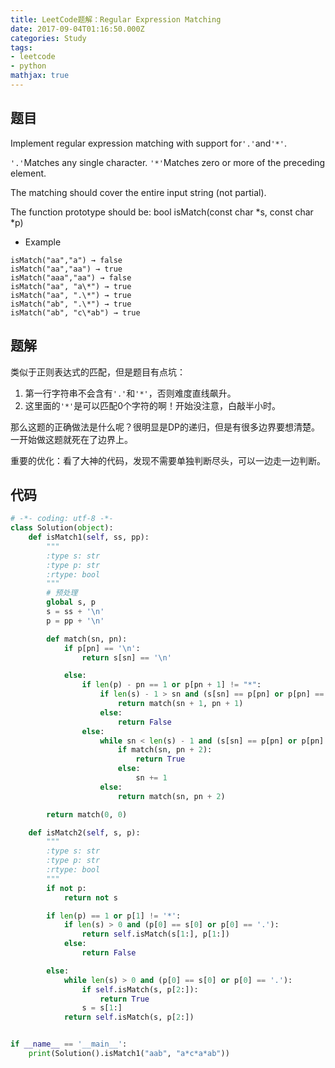 ```yaml
---
title: LeetCode题解：Regular Expression Matching
date: 2017-09-04T01:16:50.000Z
categories: Study
tags:
- leetcode
- python
mathjax: true
---
```


## 题目

Implement regular expression matching with support for`'.'`and`'*'`.

`'.'`Matches any single character. `'*'`Matches zero or more of the preceding element.

<!--more-->

The matching should cover the entire input string (not partial).

The function prototype should be: bool isMatch(const char \*s, const char \*p)

-   Example

```
isMatch("aa","a") → false 
isMatch("aa","aa") → true 
isMatch("aaa","aa") → false 
isMatch("aa", "a\*") → true 
isMatch("aa", ".\*") → true 
isMatch("ab", ".\*") → true 
isMatch("ab", "c\*ab") → true
```

<!--more-->

## 题解

类似于正则表达式的匹配，但是题目有点坑：

1.  第一行字符串不会含有`'.'`和`'*'`，否则难度直线飙升。
2.  这里面的`'*'`是可以匹配0个字符的啊！开始没注意，白敲半小时。

那么这题的正确做法是什么呢？很明显是DP的递归，但是有很多边界要想清楚。一开始做这题就死在了边界上。

重要的优化：看了大神的代码，发现不需要单独判断尽头，可以一边走一边判断。

## 代码

```python
# -*- coding: utf-8 -*-
class Solution(object):
    def isMatch1(self, ss, pp):
        """
        :type s: str
        :type p: str
        :rtype: bool
        """
        # 预处理
        global s, p
        s = ss + '\n'
        p = pp + '\n'

        def match(sn, pn):
            if p[pn] == '\n':
                return s[sn] == '\n'

            else:
                if len(p) - pn == 1 or p[pn + 1] != "*":
                    if len(s) - 1 > sn and (s[sn] == p[pn] or p[pn] == '.'):
                        return match(sn + 1, pn + 1)
                    else:
                        return False
                else:
                    while sn < len(s) - 1 and (s[sn] == p[pn] or p[pn] == '.'):
                        if match(sn, pn + 2):
                            return True
                        else:
                            sn += 1
                    else:
                        return match(sn, pn + 2)

        return match(0, 0)

    def isMatch2(self, s, p):
        """
        :type s: str
        :type p: str
        :rtype: bool
        """
        if not p:
            return not s

        if len(p) == 1 or p[1] != '*':
            if len(s) > 0 and (p[0] == s[0] or p[0] == '.'):
                return self.isMatch(s[1:], p[1:])
            else:
                return False

        else:
            while len(s) > 0 and (p[0] == s[0] or p[0] == '.'):
                if self.isMatch(s, p[2:]):
                    return True
                s = s[1:]
            return self.isMatch(s, p[2:])


if __name__ == '__main__':
    print(Solution().isMatch1("aab", "a*c*a*ab"))
```
